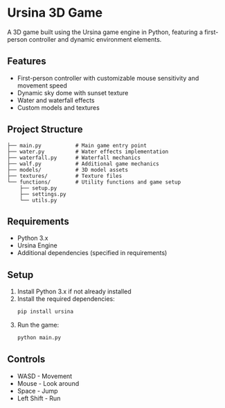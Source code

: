 # Ursina 3D Game

A 3D game built using the Ursina game engine in Python, featuring a first-person controller and dynamic environment elements.

## Features

- First-person controller with customizable mouse sensitivity and movement speed
- Dynamic sky dome with sunset texture
- Water and waterfall effects
- Custom models and textures

## Project Structure

```
├── main.py           # Main game entry point
├── water.py          # Water effects implementation
├── waterfall.py      # Waterfall mechanics
├── walf.py           # Additional game mechanics
├── models/           # 3D model assets
├── textures/         # Texture files
└── functions/        # Utility functions and game setup
    ├── setup.py
    ├── settings.py
    └── utils.py
```

## Requirements

- Python 3.x
- Ursina Engine
- Additional dependencies (specified in requirements)

## Setup

1. Install Python 3.x if not already installed
2. Install the required dependencies:
   ```bash
   pip install ursina
   ```
3. Run the game:
   ```bash
   python main.py
   ```

## Controls

- WASD - Movement
- Mouse - Look around
- Space - Jump
- Left Shift - Run
